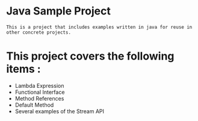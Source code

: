 # Java Sample Project
```
This is a project that includes examples written in java for reuse in other concrete projects.
```

# This project covers the following items :
* Lambda Expression
* Functional Interface
* Method References
* Default Method
* Several examples of the Stream API